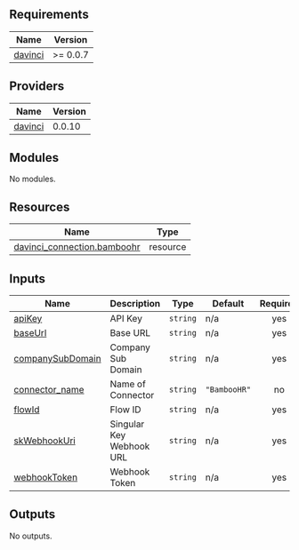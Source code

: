 <!-- BEGIN_TF_DOCS -->
## Requirements

| Name | Version |
|------|---------|
| <a name="requirement_davinci"></a> [davinci](#requirement\_davinci) | >= 0.0.7 |

## Providers

| Name | Version |
|------|---------|
| <a name="provider_davinci"></a> [davinci](#provider\_davinci) | 0.0.10 |

## Modules

No modules.

## Resources

| Name | Type |
|------|------|
| [davinci_connection.bamboohr](https://registry.terraform.io/providers/samir-gandhi/davinci/latest/docs/resources/connection) | resource |

## Inputs

| Name | Description | Type | Default | Required |
|------|-------------|------|---------|:--------:|
| <a name="input_apiKey"></a> [apiKey](#input\_apiKey) | API Key | `string` | n/a | yes |
| <a name="input_baseUrl"></a> [baseUrl](#input\_baseUrl) | Base URL | `string` | n/a | yes |
| <a name="input_companySubDomain"></a> [companySubDomain](#input\_companySubDomain) | Company Sub Domain | `string` | n/a | yes |
| <a name="input_connector_name"></a> [connector\_name](#input\_connector\_name) | Name of Connector | `string` | `"BambooHR"` | no |
| <a name="input_flowId"></a> [flowId](#input\_flowId) | Flow ID | `string` | n/a | yes |
| <a name="input_skWebhookUri"></a> [skWebhookUri](#input\_skWebhookUri) | Singular Key Webhook URL | `string` | n/a | yes |
| <a name="input_webhookToken"></a> [webhookToken](#input\_webhookToken) | Webhook Token | `string` | n/a | yes |

## Outputs

No outputs.
<!-- END_TF_DOCS -->